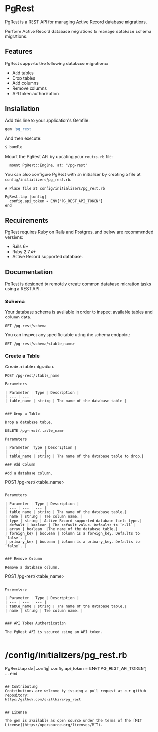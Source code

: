 # PgRest
PgRest is a REST API for managing Active Record database migrations. 

Perform Active Record database migrations to manage database schema migrations.

## Features
PgRest supports the following database migrations:
 - Add tables
 - Drop tables
 - Add columns
 - Remove columns
 - API token authorization

## Installation
Add this line to your application's Gemfile:

```ruby
gem 'pg_rest'
```

And then execute:
```bash
$ bundle
```

Mount the PgRest API by updating your `routes.rb` file:
```
  mount PgRest::Engine, at: "/pg-rest"
```

You can also configure PgRest with an initializer by creating a file at `config/initializers/pg_rest.rb`.

```
# Place file at config/initializers/pg_rest.rb

PgRest.tap |config|
  config.api_token = ENV['PG_REST_API_TOKEN']
end 
```

## Requirements

PgRest requires Ruby on Rails and Postgres, and below are recommended versions: 
 - Rails 6+ 
 - Ruby 2.7.4+
 - Active Record supported database.

## Documentation 

PgRest is designed to remotely create common database migration tasks using a REST API.

### Schema 

Your database schema is available in order to inspect available tables and column data. 

```
GET /pg-rest/schema
```

You can inspect any specific table using the schema endpoint:

```
GET /pg-rest/schema/<table_name>
```

### Create a Table

Create a table migration.

```
POST /pg-rest/:table_name

Parameters

| Parameter | Type | Description |
| --- | --- |
| table_name | string | The name of the database table |


### Drop a Table

Drop a database table.

DELETE /pg-rest/:table_name

Parameters

| Parameter |Type | Description |
| --- | --- | --- |
| table_name | string | The name of the database table to drop.|

### Add Column

Add a database column.

```
POST /pg-rest/<table_name>
```

Parameters

| Parameter | Type | Description |
| --- | --- | --- |
| table_name | string | The name of the database table.|
| name | string | The column name. |
| type | string | Active Record supported database field type.|
| default | boolean | The default value. Defaults to `null`|
| array | boolean  |The name of the database table.|
| foreign_key | boolean | Column is a foreign_key. Defaults to `false`. |
| primary_key | boolean | Column is a primary_key. Defaults to `false`. |


### Remove Column

Remove a database column.

```
POST /pg-rest/<table_name>
```

Parameters

| Parameter | Type | Description |
| --- | --- | --- |
| table_name | string | The name of the database table.|
| name | string | The column name. |


### API Token Authentication 

The PgRest API is secured using an API token. 


```
# /config/initializers/pg_rest.rb

PgRest.tap do |config|
  config.api_token = ENV['PG_REST_API_TOKEN']  
  ...
end 
```

## Contributing
Contributions are welcome by issuing a pull request at our github repository:
https:/github.com/skillhire/pg_rest


## License

The gem is available as open source under the terms of the [MIT License](https:/opensource.org/licenses/MIT).
